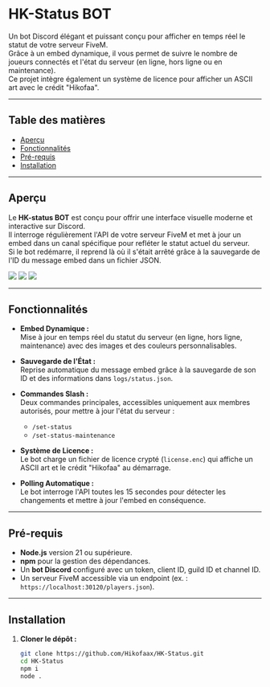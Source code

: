 # HK-Status BOT

Un bot Discord élégant et puissant conçu pour afficher en temps réel le statut de votre serveur FiveM.  
Grâce à un embed dynamique, il vous permet de suivre le nombre de joueurs connectés et l'état du serveur (en ligne, hors ligne ou en maintenance).  
Ce projet intègre également un système de licence pour afficher un ASCII art avec le crédit "Hikofaa".

---

## Table des matières

- [Aperçu](#aperçu)
- [Fonctionnalités](#fonctionnalités)
- [Pré-requis](#pré-requis)
- [Installation](#installation)

---

## Aperçu

Le **HK-status BOT** est conçu pour offrir une interface visuelle moderne et interactive sur Discord.  
Il interroge régulièrement l'API de votre serveur FiveM et met à jour un embed dans un canal spécifique pour refléter le statut actuel du serveur.  
Si le bot redémarre, il reprend là où il s'était arrêté grâce à la sauvegarde de l'ID du message embed dans un fichier JSON.

<img src="https://zupimages.net/up/25/09/5f5l.png">
<img src="https://zupimages.net/up/25/09/tpkf.png">
<img src="https://zupimages.net/up/25/09/x58w.png">

---

## Fonctionnalités

- **Embed Dynamique :**  
  Mise à jour en temps réel du statut du serveur (en ligne, hors ligne, maintenance) avec des images et des couleurs personnalisables.
  
- **Sauvegarde de l'État :**  
  Reprise automatique du message embed grâce à la sauvegarde de son ID et des informations dans `logs/status.json`.
  
- **Commandes Slash :**  
  Deux commandes principales, accessibles uniquement aux membres autorisés, pour mettre à jour l'état du serveur :
  - `/set-status`
  - `/set-status-maintenance`
  
- **Système de Licence :**  
  Le bot charge un fichier de licence crypté (`license.enc`) qui affiche un ASCII art et le crédit "Hikofaa" au démarrage.
  
- **Polling Automatique :**  
  Le bot interroge l'API toutes les 15 secondes pour détecter les changements et mettre à jour l'embed en conséquence.

---

## Pré-requis

- **Node.js** version 21 ou supérieure.
- **npm** pour la gestion des dépendances.
- Un **bot Discord** configuré avec un token, client ID, guild ID et channel ID.
- Un serveur FiveM accessible via un endpoint (ex. : `https://localhost:30120/players.json`).

---

## Installation

1. **Cloner le dépôt :**

   ```bash
   git clone https://github.com/Hikofaax/HK-Status.git
   cd HK-Status
   npm i 
   node .
